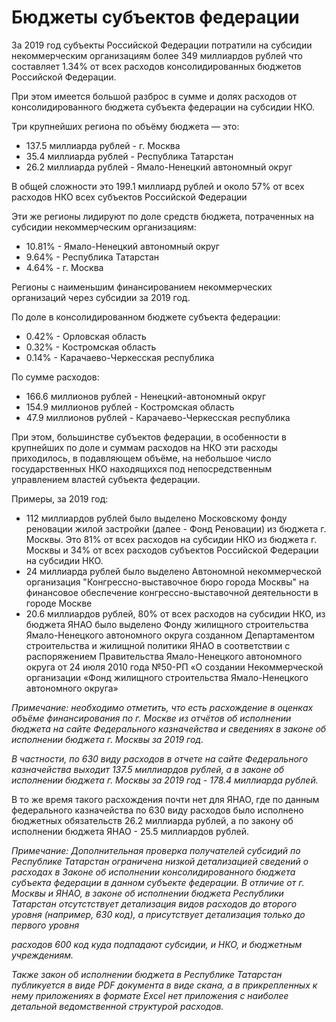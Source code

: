 
# Бюджеты субъектов федерации

За 2019 год субъекты Российской Федерации потратили на субсидии некоммерческим организациям более 349 миллиардов рублей что составляет 1.34% от всех расходов консолидированных бюджетов Российской Федерации.

При этом имеется большой разброс в сумме и долях расходов от консолидированного бюджета субъекта федерации на субсидии НКО.

Три крупнейших региона по объёму бюджета — это:

- 137.5 миллиарда рублей - г. Москва
- 35.4 миллиарда рублей - Республика Татарстан
- 26.2 миллиарда рублей - Ямало-Ненецкий автономный округ

В общей сложности это 199.1 миллиард рублей и около 57% от всех расходов НКО всех субъектов Российской Федерации

Эти же регионы лидируют по доле средств бюджета, потраченных на субсидии некоммерческим организациям:

- 10.81% - Ямало-Ненецкий автономный округ
- 9.64% - Республика Татарстан
- 4.64% - г. Москва

Регионы с наименьшим финансированием некоммерческих организаций через субсидии за 2019 год.

По доле в консолидированном бюджете субъекта федерации:

- 0.42% - Орловская область
- 0.32% - Костромская область
- 0.14% - Карачаево-Черкесская республика

По сумме расходов:

- 166.6 миллионов рублей - Ненецкий-автономный округ
- 154.9 миллионов рублей - Костромская область
- 47.9 миллионов рублей - Карачаево-Черкесская республика

При этом, большинстве субъектов федерации, в особенности в крупнейших по доле и суммам расходов на НКО эти расходы приходилось, в подавляющем объёме, на небольшое число государственных НКО находящихся под непосредственным управлением властей субъекта федерации.

Примеры, за 2019 год:

- 112 миллиардов рублей было выделено Московскому фонду реновации жилой застройки (далее - Фонд Реновации) из бюджета г. Москвы. Это 81% от всех расходов на субсидии НКО из бюджета г. Москвы и 34% от всех расходов субъектов Российской Федерации на субсидии НКО.
- 24 миллиарда рублей было выделено Автономной некоммерческой организация "Конгрессно-выставочное бюро города Москвы" на финансовое обеспечение конгрессно-выставочной деятельности в городе Москве
- 20.6 миллиардов рублей, 80% от всех расходов на субсидии НКО, из бюджета ЯНАО было выделено Фонду жилищного строительства Ямало-Ненецкого автономного округа созданном Департаментом строительства и жилищной политики ЯНАО в соответствии с распоряжением Правительства Ямало-Ненецкого автономного округа от 24 июля 2010 года №50-РП «О создании Некоммерческой организации «Фонд жилищного строительства Ямало-Ненецкого автономного округа»

_Примечание: необходимо отметить, что есть расхождение в оценках объёме финансирования по г. Москве из отчётов об исполнении бюджета на сайте Федерального казначейства и сведениях в законе об исполнении бюджета г. Москвы за 2019 год._

_В частности, по 630 виду расходов в отчете на сайте Федерального казначейства выходит 137.5 миллиардов рублей, а в законе об исполнении бюджета г. Москвы за 2019 год - 178.4 миллиарда рублей._

В то же время такого расхождения почти нет для ЯНАО, где по данным федерального казначейства по 630 виду расходов было исполнено бюджетных обязательств 26.2 миллиарда рублей, а по закону об исполнении бюджета ЯНАО - 25.5 миллиардов рублей.

_Примечание: Дополнительная проверка получателей субсидий по Республике Татарстан ограничена низкой детализацией сведений о расходах в Законе об исполнении консолидированного бюджета субъекта федерации в данном субъекте федерации. В отличие от г. Москвы и ЯНАО, в законе об исполнении бюджета Республики Татарстан отсутстствует детализация видов расходов до второго уровня (например, 630 код), а присутствует детализация только до первого уровня_

_расходов 600 код куда подпадают субсидии, и НКО, и бюджетным учреждениям._

_Также закон об исполнении бюджета в Республике Татарстан публикуется в виде_ _PDF_ _документа в виде скана, а в прикрепленных к нему приложениях в формате_ _Excel_ _нет приложения с наиболее детальной ведомственной структурой расходов._